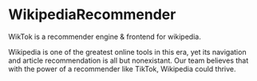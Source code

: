 # WikipediaRecommender

WikTok is a recommender engine & frontend for wikipedia. 

Wikipedia is one of the greatest online tools in this era, yet its navigation and article recommendation is all but nonexistant. Our team believes that with the power of a recommender like TikTok, Wikipedia could thrive.